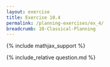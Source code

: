 ```yaml
---
layout: exercise
title: Exercise 10.4
permalink: /planning-exercises/ex_4/
breadcrumb: 10-Classical-Planning
---
```


{% include mathjax_support %}

<div><i class="arrow-up loader" data-chapter="planning-exercises" data-exercise="ex_4" data-rating="0"></i></div>
{% include_relative question.md %}
